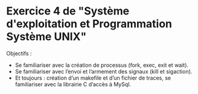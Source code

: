 # Exercice 4 de "Système d'exploitation et Programmation Système UNIX"

Objectifs :
* Se familiariser avec la création de processus (fork, exec, exit et wait).
* Se familiariser avec l’envoi et l’armement des signaux (kill et sigaction).
* Et toujours : création d’un makefile et d’un fichier de traces, se familiariser avec la librairie C d’accès à MySql.


